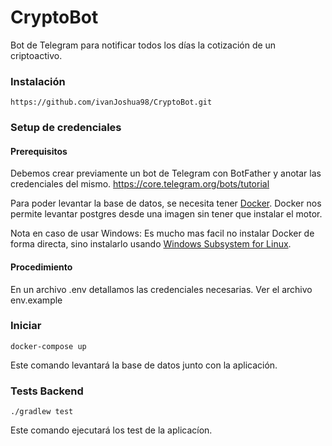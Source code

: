 # CryptoBot
Bot de Telegram para notificar todos los días la cotización de un criptoactivo.


### Instalación
```
https://github.com/ivanJoshua98/CryptoBot.git
```

### Setup de credenciales
#### Prerequisitos
Debemos crear previamente un bot de Telegram con BotFather y anotar las credenciales del mismo. https://core.telegram.org/bots/tutorial

Para poder levantar la base de datos, se necesita tener [Docker](http://www.docker.com). Docker nos permite levantar postgres desde una imagen sin tener que instalar el motor.

Nota en caso de usar Windows: Es mucho mas facil no instalar Docker de forma directa, sino instalarlo usando [Windows Subsystem for Linux](http://www.learn.microsoft.com/en-us/windows/wsl/install).

#### Procedimiento
En un archivo .env detallamos las credenciales necesarias. Ver el archivo env.example

### Iniciar
```
docker-compose up
```
Este comando levantará la base de datos junto con la aplicación.

### Tests Backend
```
./gradlew test
```
Este comando ejecutará los test de la aplicacíon.
